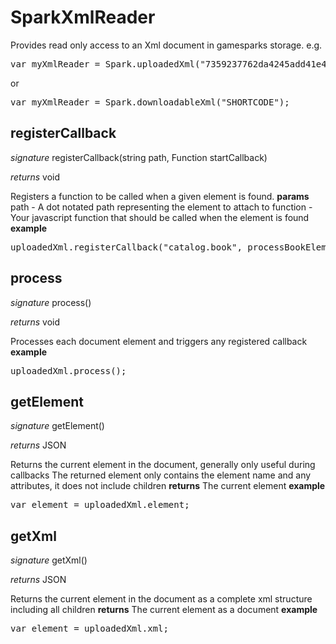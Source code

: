 # SparkXmlReader

Provides read only access to an Xml document in gamesparks storage.
e.g.
<pre rel="highlighter" code-brush="js" contenteditable="false">var myXmlReader = Spark.uploadedXml("7359237762da4245add41e44bc994cdd");</pre>
or
<pre rel="highlighter" code-brush="js" contenteditable="false">var myXmlReader = Spark.downloadableXml("SHORTCODE");</pre>

## registerCallback
_signature_ registerCallback(string path, Function startCallback)</p>
_returns_ void</p>

Registers a function to be called when a given element is found.
<b>params</b>
path - A dot notated path representing the element to attach to
function - Your javascript function that should be called when the element is found
<b>example</b>
<pre rel="highlighter" code-brush="js" contenteditable="false">uploadedXml.registerCallback("catalog.book", processBookElement);</pre>
## process
_signature_ process()</p>
_returns_ void</p>

Processes each document element and triggers any registered callback
<b>example</b>
<pre rel="highlighter" code-brush="js" contenteditable="false">uploadedXml.process();</pre>
## getElement
_signature_ getElement()</p>
_returns_ JSON</p>

Returns the current element in the document, generally only useful during callbacks
The returned element only contains the element name and any attributes, it does not include children
<b>returns</b>
The current element
<b>example</b>
<pre rel="highlighter" code-brush="js" contenteditable="false">var element = uploadedXml.element;</pre>
## getXml
_signature_ getXml()</p>
_returns_ JSON</p>

Returns the current element in the document as a complete xml structure including all children
<b>returns</b>
The current element as a document
<b>example</b>
<pre rel="highlighter" code-brush="js" contenteditable="false">var element = uploadedXml.xml;</pre>
